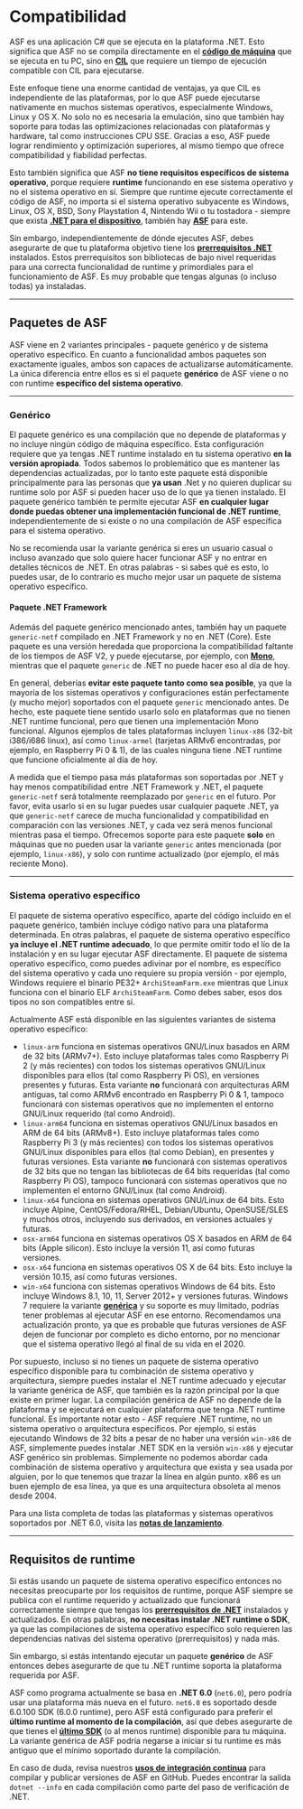 # Compatibilidad

ASF es una aplicación C# que se ejecuta en la plataforma .NET. Esto significa que ASF no se compila directamente en el **[código de máquina](https://es.wikipedia.org/wiki/Lenguaje_de_m%C3%A1quina)** que se ejecuta en tu PC, sino en **[CIL](https://es.wikipedia.org/wiki/Common_Intermediate_Language)** que requiere un tiempo de ejecución compatible con CIL para ejecutarse.

Este enfoque tiene una enorme cantidad de ventajas, ya que CIL es independiente de las plataformas, por lo que ASF puede ejecutarse nativamente en muchos sistemas operativos, especialmente Windows, Linux y OS X. No solo no es necesaria la emulación, sino que también hay soporte para todas las optimizaciones relacionadas con plataformas y hardware, tal como instrucciones CPU SSE. Gracias a eso, ASF puede lograr rendimiento y optimización superiores, al mismo tiempo que ofrece compatibilidad y fiabilidad perfectas.

Esto también significa que ASF **no tiene requisitos específicos de sistema operativo**, porque requiere **runtime** funcionando en ese sistema operativo y no el sistema operativo en sí. Siempre que runtime ejecute correctamente el código de ASF, no importa si el sistema operativo subyacente es Windows, Linux, OS X, BSD, Sony Playstation 4, Nintendo Wii o tu tostadora - siempre que exista **[.NET para el dispositivo](https://dotnet.microsoft.com/download/dotnet)**, también hay **[ASF](https://github.com/JustArchiNET/ArchiSteamFarm/releases/latest)** para este.

Sin embargo, independientemente de dónde ejecutes ASF, debes asegurarte de que tu plataforma objetivo tiene los **[prerrequisitos .NET](https://github.com/dotnet/core/blob/main/Documentation/prereqs.md)** instalados. Estos prerrequisitos son bibliotecas de bajo nivel requeridas para una correcta funcionalidad de runtime y primordiales para el funcionamiento de ASF. Es muy probable que tengas algunas (o incluso todas) ya instaladas.

---

## Paquetes de ASF

ASF viene en 2 variantes principales - paquete genérico y de sistema operativo específico. En cuanto a funcionalidad ambos paquetes son exactamente iguales, ambos son capaces de actualizarse automáticamente. La única diferencia entre ellos es si el paquete **genérico** de ASF viene o no con runtime **específico del sistema operativo**.

---

### Genérico

El paquete genérico es una compilación que no depende de plataformas y no incluye ningún código de máquina específico. Esta configuración requiere que ya tengas .NET runtime instalado en tu sistema operativo **en la versión apropiada**. Todos sabemos lo problemático que es mantener las dependencias actualizadas, por lo tanto este paquete está disponible principalmente para las personas que **ya usan** .Net y no quieren duplicar su runtime solo por ASF si pueden hacer uso de lo que ya tienen instalado. El paquete genérico también te permite ejecutar ASF **en cualquier lugar donde puedas obtener una implementación funcional de .NET runtime**, independientemente de si existe o no una compilación de ASF específica para el sistema operativo.

No se recomienda usar la variante genérica si eres un usuario casual o incluso avanzado que solo quiere hacer funcionar ASF y no entrar en detalles técnicos de .NET. En otras palabras - si sabes qué es esto, lo puedes usar, de lo contrario es mucho mejor usar un paquete de sistema operativo específico.

#### Paquete .NET Framework

Además del paquete genérico mencionado antes, también hay un paquete `generic-netf` compilado en .NET Framework y no en .NET (Core). Este paquete es una versión heredada que proporciona la compatibilidad faltante de los tiempos de ASF V2, y puede ejecutarse, por ejemplo, con **[Mono](https://www.mono-project.com)**, mientras que el paquete `generic` de .NET no puede hacer eso al día de hoy.

En general, deberías **evitar este paquete tanto como sea posible**, ya que la mayoría de los sistemas operativos y configuraciones están perfectamente (y mucho mejor) soportados con el paquete `generic` mencionado antes. De hecho, este paquete tiene sentido usarlo solo en plataformas que no tienen .NET runtime funcional, pero que tienen una implementación Mono funcional. Algunos ejemplos de tales plataformas incluyen `linux-x86` (32-bit i386/i686 linux), así como `linux-armel` (tarjetas ARMv6 encontradas, por ejemplo, en Raspberry Pi 0 & 1), de las cuales ninguna tiene .NET runtime que funcione oficialmente al día de hoy.

A medida que el tiempo pasa más plataformas son soportadas por .NET y hay menos compatibilidad entre .NET Framework y .NET, el paquete `generic-netf` será totalmente reemplazado por `generic` en el futuro. Por favor, evita usarlo si en su lugar puedes usar cualquier paquete .NET, ya que `generic-netf` carece de mucha funcionalidad y compatibilidad en comparación con las versiones .NET, y cada vez será menos funcional mientras pasa el tiempo. Ofrecemos soporte para este paquete **solo** en máquinas que no pueden usar la variante `generic` antes mencionada (por ejemplo, `linux-x86`), y solo con runtime actualizado (por ejemplo, el más reciente Mono).

---

### Sistema operativo específico

El paquete de sistema operativo específico, aparte del código incluido en el paquete genérico, también incluye código nativo para una plataforma determinada. En otras palabras, el paquete de sistema operativo específico **ya incluye el .NET runtime adecuado**, lo que permite omitir todo el lío de la instalación y en su lugar ejecutar ASF directamente. El paquete de sistema operativo específico, como puedes adivinar por el nombre, es específico del sistema operativo y cada uno requiere su propia versión - por ejemplo, Windows requiere el binario PE32+ `ArchiSteamFarm.exe` mientras que Linux funciona con el binario ELF `ArchiSteamFarm`. Como debes saber, esos dos tipos no son compatibles entre sí.

Actualmente ASF está disponible en las siguientes variantes de sistema operativo específico:

- `linux-arm` funciona en sistemas operativos GNU/Linux basados en ARM de 32 bits (ARMv7+). Esto incluye plataformas tales como Raspberry Pi 2 (y más recientes) con todos los sistemas operativos GNU/Linux disponibles para ellos (tal como Raspberry Pi OS), en versiones presentes y futuras. Esta variante **no** funcionará con arquitecturas ARM antiguas, tal como ARMv6 encontrado en Raspberry Pi 0 & 1, tampoco funcionará con sistemas operativos que no implementen el entorno GNU/Linux requerido (tal como Android).
- `linux-arm64` funciona en sistemas operativos GNU/Linux basados en ARM de 64 bits (ARMv8+). Esto incluye plataformas tales como Raspberry Pi 3 (y más recientes) con todos los sistemas operativos GNU/Linux disponibles para ellos (tal como Debian), en presentes y futuras versiones. Esta variante **no** funcionará con sistemas operativos de 32 bits que no tengan las bibliotecas de 64 bits requeridas (tal como Raspberry Pi OS), tampoco funcionará con sistemas operativos que no implementen el entorno GNU/Linux (tal como Android).
- `linux-x64` funciona en sistemas operativos GNU/Linux de 64 bits. Esto incluye Alpine, CentOS/Fedora/RHEL, Debian/Ubuntu, OpenSUSE/SLES y muchos otros, incluyendo sus derivados, en versiones actuales y futuras.
- `osx-arm64` funciona en sistemas operativos OS X basados en ARM de 64 bits (Apple silicon). Esto incluye la versión 11, así como futuras versiones.
- `osx-x64` funciona en sistemas operativos OS X de 64 bits. Esto incluye la versión 10.15, así como futuras versiones.
- `win-x64` funciona con sistemas operativos Windows de 64 bits. Esto incluye Windows 8.1, 10, 11, Server 2012+ y versiones futuras. Windows 7 requiere la variante **[genérica](https://github.com/JustArchiNET/ArchiSteamFarm/wiki/Setting-up-es-es#configuraci%C3%B3n-gen%C3%A9rica)** y su soporte es muy limitado, podrías tener problemas al ejecutar ASF en ese entorno. Recomendamos una actualización pronto, ya que es probable que futuras versiones de ASF dejen de funcionar por completo es dicho entorno, por no mencionar que el sistema operativo llegó al final de su vida en el 2020.

Por supuesto, incluso si no tienes un paquete de sistema operativo específico disponible para tu combinación de sistema operativo y arquitectura, siempre puedes instalar el .NET runtime adecuado y ejecutar la variante genérica de ASF, que también es la razón principal por la que existe en primer lugar. La compilación genérica de ASF no depende de la plataforma y se ejecutará en cualquier plataforma que tenga .NET runtime funcional. Es importante notar esto - ASF requiere .NET runtime, no un sistema operativo o arquitectura específicos. Por ejemplo, si estás ejecutando Windows de 32 bits a pesar de no haber una versión `win-x86` de ASF, simplemente puedes instalar .NET SDK en la versión `win-x86` y ejecutar ASF genérico sin problemas. Simplemente no podemos abordar cada combinación de sistema operativo y arquitectura que exista y sea usada por alguien, por lo que tenemos que trazar la línea en algún punto. x86 es un buen ejemplo de esa línea, ya que es una arquitectura obsoleta al menos desde 2004.

Para una lista completa de todas las plataformas y sistemas operativos soportados por .NET 6.0, visita las **[notas de lanzamiento](https://github.com/dotnet/core/blob/main/release-notes/6.0/supported-os.md)**.

---

## Requisitos de runtime

Si estás usando un paquete de sistema operativo específico entonces no necesitas preocuparte por los requisitos de runtime, porque ASF siempre se publica con el runtime requerido y actualizado que funcionará correctamente siempre que tengas los **[prerrequisitos de .NET](https://github.com/dotnet/core/blob/main/Documentation/prereqs.md)** instalados y actualizados. En otras palabras, **no necesitas instalar .NET runtime o SDK**, ya que las compilaciones de sistema operativo específico solo requieren las dependencias nativas del sistema operativo (prerrequisitos) y nada más.

Sin embargo, si estás intentando ejecutar un paquete **genérico** de ASF entonces debes asegurarte de que tu .NET runtime soporta la plataforma requerida por ASF.

ASF como programa actualmente se basa en **.NET 6.0** (`net6.0`), pero podría usar una plataforma más nueva en el futuro. `net6.0` es soportado desde 6.0.100 SDK (6.0.0 runtime), pero ASF está configurado para preferir el **último runtime al momento de la compilación**, así que debes asegurarte de que tienes el **[último SDK](https://dotnet.microsoft.com/download)** (o al menos runtime) disponible para tu máquina. La variante genérica de ASF podría negarse a iniciar si tu runtime es más antiguo que el mínimo soportado durante la compilación.

En caso de duda, revisa nuestros **[usos de integración continua](https://github.com/JustArchiNET/ArchiSteamFarm/actions/workflows/publish.yml?query=branch%3Amain)** para compilar y publicar versiones de ASF en GitHub. Puedes encontrar la salida `dotnet --info` en cada compilación como parte del paso de verificación de .NET.